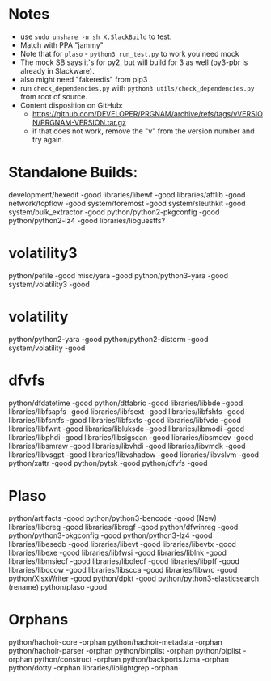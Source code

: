 # Notes
- use `sudo unshare -n sh X.SlackBuild` to test.
- Match with PPA "jammy"
- Note that for `plaso` - `python3 run_test.py` to work you need mock
- The mock SB says it's for py2, but will build for 3 as well (py3-pbr is already
  in Slackware).
- also might need "fakeredis" from pip3
- run `check_dependencies.py` with `python3 utils/check_dependencies.py` from root of source.
- Content disposition on GitHub:
    - https://github.com/DEVELOPER/PRGNAM/archive/refs/tags/vVERSION/PRGNAM-VERSION.tar.gz
    - if that does not work, remove the "v" from the version number and
      try again.

# Standalone Builds:
development/hexedit              -good
libraries/libewf                 -good
libraries/afflib                 -good
network/tcpflow                  -good
system/foremost                  -good
system/sleuthkit                 -good
system/bulk_extractor            -good
python/python2-pkgconfig         -good
python/python2-lz4               -good
libraries/libguestfs?

# volatility3
python/pefile                    -good
misc/yara                        -good
python/python3-yara              -good
system/volatility3               -good

# volatility
python/python2-yara              -good
python/python2-distorm           -good
system/volatility                -good

# dfvfs
python/dfdatetime                -good
python/dtfabric                  -good
libraries/libbde                 -good
libraries/libfsapfs              -good
libraries/libfsext               -good
libraries/libfshfs               -good
libraries/libfsntfs              -good
libraries/libfsxfs               -good
libraries/libfvde                -good
libraries/libfwnt                -good
libraries/libluksde              -good
libraries/libmodi                -good
libraries/libphdi                -good
libraries/libsigscan             -good
libraries/libsmdev               -good
libraries/libsmraw               -good
libraries/libvhdi                -good
libraries/libvmdk                -good
libraries/libvsgpt               -good
libraries/libvshadow             -good
libraries/libvslvm               -good
python/xattr                     -good
python/pytsk                     -good
python/dfvfs                     -good

# Plaso
python/artifacts                 -good
python/python3-bencode           -good (New)
libraries/libcreg                -good
libraries/libregf                -good
python/dfwinreg                  -good
python/python3-pkgconfig         -good
python/python3-lz4               -good
libraries/libesedb               -good
libraries/libevt                 -good
libraries/libevtx                -good
libraries/libexe                 -good
libraries/libfwsi                -good
libraries/liblnk                 -good
libraries/libmsiecf              -good
libraries/libolecf               -good
libraries/libpff                 -good
libraries/libqcow                -good
libraries/libscca                -good
libraries/libwrc                 -good
python/XlsxWriter                -good
python/dpkt                      -good
python/python3-elasticsearch     (rename)
python/plaso                     -good

# Orphans

python/hachoir-core              -orphan
python/hachoir-metadata          -orphan
python/hachoir-parser            -orphan
python/binplist                  -orphan
python/biplist                   -orphan
python/construct                 -orphan
python/backports.lzma            -orphan
python/dotty                     -orphan
libraries/liblightgrep           -orphan
